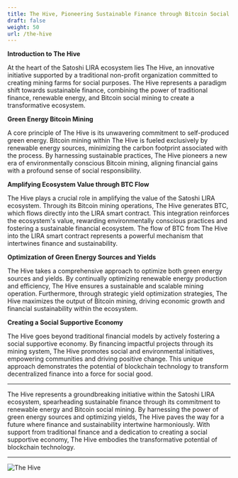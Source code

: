 ```yaml
---
title: The Hive, Pioneering Sustainable Finance through Bitcoin Social Mining
draft: false
weight: 50
url: /the-hive
---
```


**Introduction to The Hive**

At the heart of the Satoshi LIRA ecosystem lies The Hive, an
innovative initiative supported by a traditional non-profit
organization committed to creating mining farms for social purposes.
The Hive represents a paradigm shift towards sustainable finance,
combining the power of traditional finance, renewable energy, and
Bitcoin social mining to create a transformative ecosystem.

**Green Energy Bitcoin Mining**

A core principle of The Hive is its unwavering commitment to
self-produced green energy. Bitcoin mining within The Hive is fueled
exclusively by renewable energy sources, minimizing the carbon
footprint associated with the process. By harnessing sustainable
practices, The Hive pioneers a new era of environmentally conscious
Bitcoin mining, aligning financial gains with a profound sense of
social responsibility.

**Amplifying Ecosystem Value through BTC Flow**

The Hive plays a crucial role in amplifying the value of the Satoshi
LIRA ecosystem. Through its Bitcoin mining operations, The Hive
generates BTC, which flows directly into the LIRA smart contract. This
integration reinforces the ecosystem's value, rewarding
environmentally conscious practices and fostering a sustainable
financial ecosystem. The flow of BTC from The Hive into the LIRA smart
contract represents a powerful mechanism that intertwines finance and
sustainability.

**Optimization of Green Energy Sources and Yields**

The Hive takes a comprehensive approach to optimize both green energy
sources and yields. By continually optimizing renewable energy
production and efficiency, The Hive ensures a sustainable and scalable
mining operation. Furthermore, through strategic yield optimization
strategies, The Hive maximizes the output of Bitcoin mining, driving
economic growth and financial sustainability within the ecosystem.

**Creating a Social Supportive Economy**

The Hive goes beyond traditional financial models by actively
fostering a social supportive economy. By financing impactful projects
through its mining system, The Hive promotes social and environmental
initiatives, empowering communities and driving positive change. This
unique approach demonstrates the potential of blockchain technology to
transform decentralized finance into a force for social good.


---

The Hive represents a groundbreaking initiative within the Satoshi
LIRA ecosystem, spearheading sustainable finance through its
commitment to renewable energy and Bitcoin social mining. By
harnessing the power of green energy sources and optimizing yields,
The Hive paves the way for a future where finance and sustainability
intertwine harmoniously. With support from traditional finance and a
dedication to creating a social supportive economy, The Hive embodies
the transformative potential of blockchain technology.

---


![The Hive](/images/thehive.png)